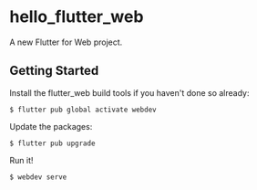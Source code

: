 # hello_flutter_web

A new Flutter for Web project.

## Getting Started

Install the flutter_web build tools if you haven't done so already:

```
$ flutter pub global activate webdev
```

Update the packages:

```
$ flutter pub upgrade
```

Run it!

```
$ webdev serve
```

